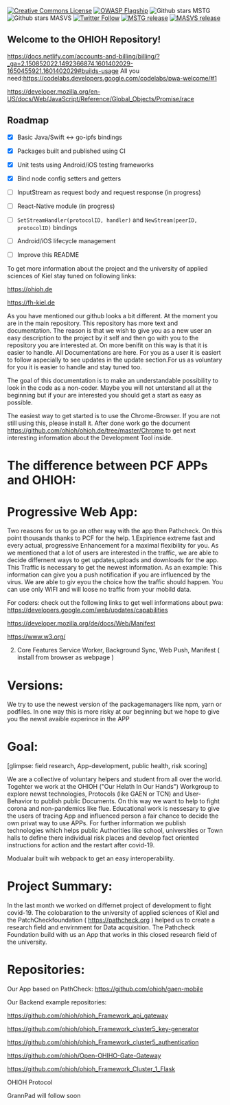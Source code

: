 <p><a href="https://creativecommons.org/licenses/by-sa/4.0/" title="CC BY-SA 4.0"><img src="https://licensebuttons.net/l/by-sa/4.0/88x31.png" alt="Creative Commons License"></a>
<a href="https://www.owasp.org/index.php/Category:OWASP_Project#tab=Project_Inventory"><img src="https://img.shields.io/badge/owasp-flagship%20project-48A646.svg" alt="OWASP Flagship"></a>
<img src="https://img.shields.io/github/stars/OWASP/owasp-mstg?label=Stars%20MSTG&amp;style=social" alt="Github stars MSTG">
<img src="https://img.shields.io/github/stars/OWASP/owasp-masvs?label=Stars%20MASVS&amp;style=social" alt="Github stars MASVS">
<a href="https://twitter.com/OWASP_MSTG"><img src="https://img.shields.io/twitter/follow/OWASP_MSTG.svg?style=social&amp;label=Follow" alt="Twitter Follow"></a>
<a href="https://github.com/OWASP/owasp-mstg/releases"><img src="https://img.shields.io/github/v/release/OWASP/owasp-mstg?label=MSTG%20release%20version" alt="MSTG release"></a>
<a href="https://github.com/OWASP/owasp-masvs/releases"><img src="https://img.shields.io/github/v/release/OWASP/owasp-masvs?label=MASVS%20release%20version" alt="MASVS release"></a></p>


## Welcome to the OHIOH Repository!

https://docs.netlify.com/accounts-and-billing/billing/?_ga=2.150852022.1492366874.1601402029-1650455921.1601402029#builds-usage
All you  need:https://codelabs.developers.google.com/codelabs/pwa-welcome/#1




https://developer.mozilla.org/en-US/docs/Web/JavaScript/Reference/Global_Objects/Promise/race

## Roadmap

* [x] Basic Java/Swift <-> go-ipfs bindings
* [x] Packages built and published using CI
* [x] Unit tests using Android/iOS testing frameworks
* [x] Bind node config setters and getters
* [ ] InputStream as request body and request response (in progress)
* [ ] React-Native module (in progress)
* [ ] `SetStreamHandler(protocolID, handler)` and
`NewStream(peerID, protocolID)` bindings
* [ ] Android/iOS lifecycle management
* [ ] Improve this README


To get more information about the project and the university of applied sciences of Kiel stay tuned on following links:

https://ohioh.de

https://fh-kiel.de

As you have mentioned our github looks a bit different. At the moment you are in the main repository. This repository has more text and documentation.
The reason is that we wish to give you as a new user an easy description to the project by it self and then go with you to the repository you are interested at.
On more benifit on this way is that it is easier to handle. All Documentations are here. For you as a user it is easiert to follow aspecially to see updates in the update section.For us as voluntary for you it is easier to handle and stay tuned too.

The goal of this documentation is to make an understandable possibility to look in the code as a non-coder. Maybe you will not unterstand all at the beginning but if your are interested you should get a start as easy as possible.

The easiest way to get started is  to use the Chrome-Browser. If you are not still using this, please  install it.
After done work go the document https://github.com/ohioh/ohioh.de/tree/master/Chrome to get next interesting information about the Development Tool inside.

# The difference between PCF APPs and OHIOH:

# Progressive Web App:
Two reasons for us to go an other way with the app then Pathcheck. On this point thousands thanks to PCF for the help.
1.Expirience
extreme fast and every actual, progressive Enhancement for a maximal flexibility for you.
As we mentioned that a lot of users are interested in the traffic, we are able to decide differnent ways to get updates,uploads and downloads for the app.
This Traffic is necessary to get the newest information. As an example: This information can give you a push notification if you are influenced by the virus.
We are able to giv eyou the choice how the traffic should happen. You can use only WIFI and will loose no traffic from your mobild data.

For coders: check out the following links to get well informations about pwa:
https://developers.google.com/web/updates/capabilities

https://developer.mozilla.org/de/docs/Web/Manifest

https://www.w3.org/


2. Core Features
Service Worker, Background Sync, Web Push, Manifest ( install from browser as webpage ) 



# Versions:
We try to use the newest version of the packagemanagers like npm, yarn or podfiles.
In one way this is more risky at our beginning but we hope to give you the newst avaible experince in the APP


# Goal: 

[glimpse: field research, App-development, public health, risk scoring]

We are a collective of voluntary helpers and student from all over the world. Togehter we work at the OHIOH ("Our Helath In Our Hands") Workgroup to explore newst technologies, Protocols (like GAEN or TCN) and User-Behavior to publish public Documents. On this way we want to help to fight corona and non-pandemics like flue. Educational work is nessesary to give the users of tracing App and influenced person a fair chance to decide the own privat way to use APPs. For further information we publish technologies which helps public Authorities like school, universities or Town halls to define there individual risk places and develop fact oriented instructions for action and the restart after covid-19.

Modualar built wih webpack  to get an easy interoperability.

# Project Summary:

In the last month we worked on differnet project of development to fight covid-19. The colobaration to the university of applied sciences of Kiel and the PatchCheckfoundation ( https://pathcheck.org ) helped us to create a research field and envirnment for Data acquisition. The Pathcheck Foundation build with us an App that works in this closed research field of the university.

# Repositories:

Our App based on PathCheck: https://github.com/ohioh/gaen-mobile

Our Backend example repositories:

https://github.com/ohioh/ohioh_Framework_api_gateway

https://github.com/ohioh/ohioh_Framework_cluster5_key-generator

https://github.com/ohioh/ohioh_Framework_cluster5_authentication

https://github.com/ohioh/Open-OHIHO-Gate-Gateway

https://github.com/ohioh/ohioh_Framework_Cluster_1_Flask

OHIOH Protocol

GrannPad will follow soon
